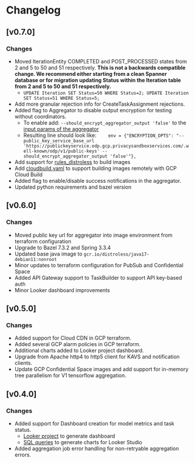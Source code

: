 # Changelog

## [v0.7.0]

### Changes

- Moved IterationEntity COMPLETED and POST_PROCESSED states from 2 and 5 to 50 and 51 respectively. **This is not a backwards compatible change. We recommend either starting from a clean Spanner database or for migration updating Status within the Iteration table from 2 and 5 to 50 and 51 respectively.**
  - ```UPDATE Iteration SET Status=50 WHERE Status=2; UPDATE Iteration SET Status=51 WHERE Status=5;```
- Add more granular rejection info for CreateTaskAssignment rejections.
- Added flag to Aggregator to disable output encryption for testing without coordinators.
  - To enable add: `--should_encrypt_aggregator_output 'false'` to the [input params of the aggregator](shuffler/services/aggregator/BUILD#L42)
  - Resulting line should look like: `    env = {"ENCRYPTION_OPTS": "--public_key_service_base_url 'https://publickeyservice.odp.gcp.privacysandboxservices.com/.well-known/odp/v1/public-keys' --should_encrypt_aggregator_output 'false'"},`
- Add support for [rules_distroless](https://github.com/GoogleContainerTools/rules_distroless) to build images
- Add [cloudbuild.yaml](cloudbuild.yaml) to support building images remotely with GCP Cloud Build
- Added flag to enable/disable success notifications in the aggregator.
- Updated python requirements and bazel version

## [v0.6.0]

### Changes

- Moved public key url for aggregator into image environment from terraform configuration
- Upgrade to Bazel 7.3.2 and Spring 3.3.4
- Updated base java image to `gcr.io/distroless/java17-debian11:nonroot`
- Minor updates to terraform configuration for PubSub and Confidential Space
- Added API Gateway support to TaskBuilder to support API key-based auth
- Minor Looker dashboard improvements

## [v0.5.0]

### Changes

- Added support for Cloud CDN in GCP terraform.
- Added several GCP alarm policies in GCP terraform.
- Additional charts added to Looker project dashboard.
- Upgrade from Apache http4 to http5 client for KAVS and notification clients.
- Update GCP Confidential Space images and add support for in-memory tree parallelism for V1 tensorflow aggregation.

## [v0.4.0]

### Changes

- Added support for Dashboard creation for model metrics and task status.
  - [Looker project](shuffler/dashboard/looker) to generate dashboard
  - [SQL queries](shuffler/dashboard/lookerstudio) to generate charts for Looker Studio
- Added aggregation job error handling for non-retryable aggregation errors.